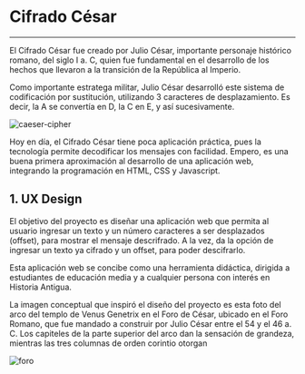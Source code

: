 # Cifrado César

***

El Cifrado César fue creado por Julio César, importante personaje histórico romano, del siglo I a. C, quien fue fundamental en el desarrollo de los hechos que llevaron a la transición de la República al Imperio.

Como importante estratega militar, Julio César desarrolló este sistema de codificación por sustitución, utilizando 3 caracteres de desplazamiento. Es decir, la A se convertía en D, la C en E, y así sucesivamente.

![caeser-cipher](https://upload.wikimedia.org/wikipedia/commons/thumb/2/2b/Caesar3.svg/2000px-Caesar3.svg.png)

Hoy en día, el Cifrado César tiene poca aplicación práctica, pues la tecnología permite decodificar los mensajes con facilidad. Empero, es una buena primera aproximación al desarrollo de una aplicación web, integrando la programación en HTML, CSS y Javascript.

## 1. UX Design

El objetivo del proyecto es diseñar una aplicación web que permita al usuario ingresar un texto y un número caracteres a ser desplazados (offset), para mostrar el mensaje descrifrado. A la vez, da la opción de ingresar un texto ya cifrado y un offset, para poder descifrarlo.

Esta aplicación web se concibe como una herramienta didáctica, dirigida a estudiantes de educación media y a cualquier persona con interés en Historia Antigua. 

La imagen conceptual que inspiró el diseño del proyecto es esta foto del arco del templo de Venus Genetrix en el Foro de César, ubicado en el Foro Romano, que fue mandado a construir por Julio César entre el 54 y el 46 a. C. Los capiteles de la parte superior del arco dan la sensación de grandeza, mientras las tres columnas de orden corintio otorgan 

![foro](Foro.jpg)





